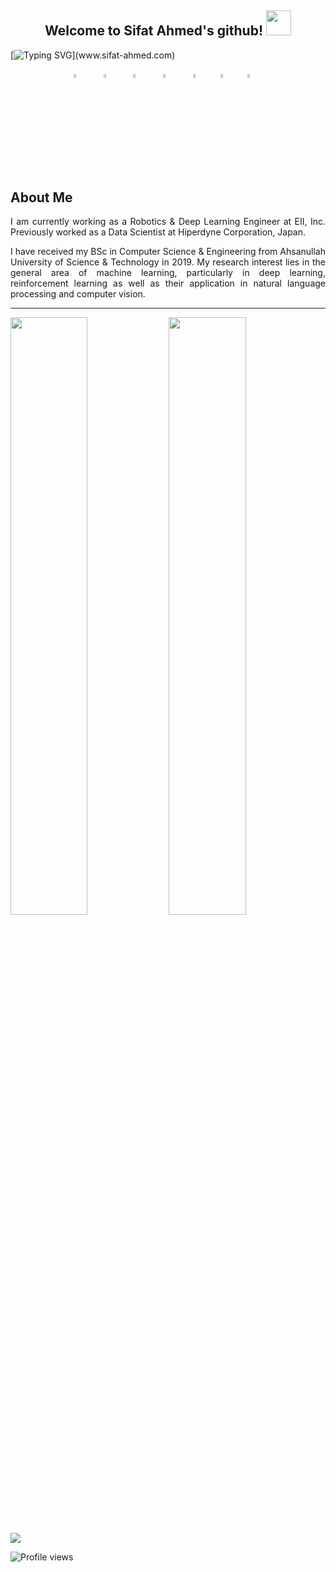 <h2 align="center">
  Welcome to Sifat Ahmed's github!
  <img src="https://media.giphy.com/media/hvRJCLFzcasrR4ia7z/giphy.gif" width="40">
</h2>


[![Typing SVG](https://readme-typing-svg.demolab.com?font=console&size=24&duration=3000&pause=500&color=15F797&center=true&vCenter=true&width=1000&height=30&lines=Artificial+Intelligence+%26+Robotics+Engineer.;Research+enthusiast.)](www.sifat-ahmed.com)


<p align="center">
  <a href="https://facebook.com/sifat.ahm3d"><img src="https://cdn.jsdelivr.net/gh/devicons/devicon/icons/facebook/facebook-plain.svg" width="4%" height="4%"/></a>
  &#8287;&#8287;&#8287;&#8287;&#8287;
  <a href="https://www.linkedin.com/in/sifat-ahmed"><img src="https://cdn.jsdelivr.net/gh/devicons/devicon/icons/linkedin/linkedin-original.svg" width="4%" height="4%"/></a>
  &#8287;&#8287;&#8287;&#8287;&#8287;
    <a href="www.youtube.com/c/SifatAhmed144"><img src="https://www.vectorlogo.zone/logos/youtube/youtube-tile.svg" width="4%" height="4%"/></a>
  &#8287;&#8287;&#8287;&#8287;&#8287;
  <a href="www.sifat-ahmed.com"><img src="https://cdn.jsdelivr.net/gh/devicons/devicon/icons/wordpress/wordpress-plain.svg" width="4%" height="4%"/></a>
  &#8287;&#8287;&#8287;&#8287;&#8287;
  <a href="https://discordapp.com/users/451757508353327105"><img src="https://www.vectorlogo.zone/logos/discordapp/discordapp-tile.svg" width="4%" height="4%"/></a>&#8287;&#8287;&#8287;&#8287;&#8287;
  <a href="mailto:sifat.austech@gmail.com"><img src="https://www.vectorlogo.zone/logos/gmail/gmail-tile.svg" width="4%" height="4%"/></a>&#8287;&#8287;&#8287;&#8287;&#8287;
  <a href="https://scholar.google.com/citations?user=0uPQXn0AAAAJ"><img src="https://www.vectorlogo.zone/logos/google/google-icon.svg" width="4%" height="4%"/></a>&#8287;&#8287;&#8287;&#8287;&#8287;
</p>

<h2> About Me </h2>

<p align="justify"> I am currently working as a Robotics & Deep Learning Engineer at EII, Inc. Previously worked as a Data Scientist at Hiperdyne Corporation, Japan. </p>

<p align="justify"> I have received my BSc in Computer Science & Engineering from Ahsanullah University of Science & Technology in 2019. My research interest lies in the general area of machine learning, particularly in deep learning, reinforcement learning as well as their application in natural language processing and computer vision. </p>


___
<img src="https://github-readme-stats.vercel.app/api?username=Sifat-Ahmed&show_icons=true&count_private=true&theme=vue-dark" width="49.5%"/> <img src="https://github-readme-streak-stats.herokuapp.com?user=Sifat-Ahmed&theme=vue-dark" width="49.5%"/>

<img src="https://activity-graph.herokuapp.com/graph?username=Sifat-Ahmed&theme=vue"/>


![Profile views](https://gpvc.arturio.dev/Sifat-Ahmed)  
